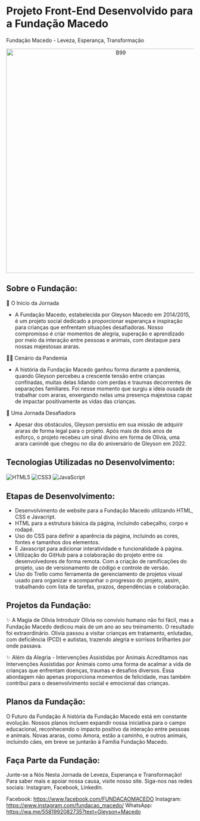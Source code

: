 # Projeto Front-End Desenvolvido para a Fundação Macedo
Fundação Macedo - Leveza, Esperança, Transformação

<div align="center">
 <td><img src="site.gif" width="600" style="display: block; margin: 0 auto;" alt="B99"> </td>
  </div>

## Sobre o Fundação:

💪 O Início da Jornada
- A Fundação Macedo, estabelecida por Gleyson Macedo em 2014/2015, é um projeto social dedicado a proporcionar esperança e inspiração para crianças que enfrentam situações desafiadoras. Nosso compromisso é criar momentos de alegria, superação e aprendizado por meio da interação entre pessoas e animais, com destaque para nossas majestosas araras.

🧟‍♀️ Cenário da Pandemia
- A história da Fundação Macedo ganhou forma durante a pandemia, quando Gleyson percebeu a crescente tensão entre crianças confinadas, muitas delas lidando com perdas e traumas decorrentes de separações familiares. Foi nesse momento que surgiu a ideia ousada de trabalhar com araras, enxergando nelas uma presença majestosa capaz de impactar positivamente as vidas das crianças.

🦜 Uma Jornada Desafiadora
- Apesar dos obstáculos, Gleyson persistiu em sua missão de adquirir araras de forma legal para o projeto. Após mais de dois anos de esforço, o projeto recebeu um sinal divino em forma de Olívia, uma arara canindé que chegou no dia do aniversário de Gleyson em 2022.

## Tecnologias Utilizadas no Desenvolvimento: 

<div style="display: inline_block">
<img align="center" alt="HTML5" src="https://img.shields.io/badge/HTML5-E34F26?style=for-the-badge&logo=html5&logoColor=white" />  
<img align="center" alt="CSS3" src="https://img.shields.io/badge/CSS3-1572B6?style=for-the-badge&logo=css3&logoColor=white" />  
<img align="center" alt="JavaScript" src="https://img.shields.io/badge/JavaScript-F7DF1E?style=for-the-badge&logo=javascript&logoColor=black" />
</div>

## Etapas de Desenvolvimento: 

- Desenvolvimento de website para a Fundação Macedo utilizando HTML, CSS e Javacript.
- HTML para a estrutura básica da página, incluindo cabeçalho, corpo e rodapé. 
- Uso do CSS para definir a aparência da página, incluindo as cores, fontes e tamanhos dos elementos. 
- E Javascript para adicionar interatividade e funcionalidade à página.
- Utilização do GitHub para a colaboração do projeto entre os desenvolvedores de forma remota. Com a criação de ramificações do projeto, uso de versionamento de código e controle de versão.
- Uso do Trello como ferramenta de gerenciamento de projetos visual usado para organizar e acompanhar o progresso do projeto, assim, trabalhando com lista de tarefas, prazos, dependências e colaboração.


## Projetos da Fundação: 
✨ A Magia de Olívia
Introduzir Olívia no convívio humano não foi fácil, mas a Fundação Macedo dedicou mais de um ano ao seu treinamento. O resultado foi extraordinário. Olívia passou a visitar crianças em tratamento, enlutadas, com deficiência (PCD) e autistas, trazendo alegria e sorrisos brilhantes por onde passava.

✨ Além da Alegria - Intervenções Assistidas por Animais
Acreditamos nas Intervenções Assistidas por Animais como uma forma de acalmar a vida de crianças que enfrentam doenças, traumas e desafios diversos. Essa abordagem não apenas proporciona momentos de felicidade, mas também contribui para o desenvolvimento social e emocional das crianças.

## Planos da Fundação:
O Futuro da Fundação
A história da Fundação Macedo está em constante evolução. Nossos planos incluem expandir nossa iniciativa para o campo educacional, reconhecendo o impacto positivo da interação entre pessoas e animais. Novas araras, como Amora, estão a caminho, e outros animais, incluindo cães, em breve se juntarão à Família Fundação Macedo.

## Faça Parte da Fundação:

Junte-se a Nós Nesta Jornada de Leveza, Esperança e Transformação!
Para saber mais e apoiar nossa causa, visite nosso site. 
Siga-nos nas redes sociais: Instagram, Facebook, LinkedIn.

Facebook: https://www.facebook.com/FUNDACAOMACEDO
Instagram: https://www.instagram.com/fundacao_macedo/
WhatsApp: https://wa.me/5581992082735?text=Gleyson+Macedo

